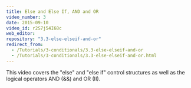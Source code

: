 ```yaml
---
title: Else and Else If, AND and OR
video_number: 3
date: 2015-09-10
video_id: r2S7j54I68c
web_editor: 
repository: "3.3-else-elseif-and-or"
redirect_from:
  - /Tutorials/3-conditionals/3.3-else-elseif-and-or
  - /Tutorials/3-conditionals/3.3-else-elseif-and-or.html
---
```


This video covers the "else" and "else if" control structures as well as the logical operators AND (&&) and OR (II).
